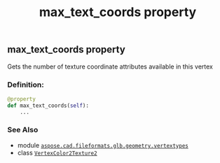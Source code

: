 ﻿---
title: max_text_coords property
second_title: Aspose.CAD for Python via .NET API References
description: 
type: docs
weight: 80
url: /python-net/aspose.cad.fileformats.glb.geometry.vertextypes/vertexcolor2texture2/max_text_coords/
is_root: false
---

## max_text_coords property


Gets the number of texture coordinate attributes available in this vertex
### Definition:
```python
@property
def max_text_coords(self):
    ...
```

### See Also
* module [`aspose.cad.fileformats.glb.geometry.vertextypes`](../../)
* class [`VertexColor2Texture2`](/cad/python-net/aspose.cad.fileformats.glb.geometry.vertextypes/vertexcolor2texture2)
